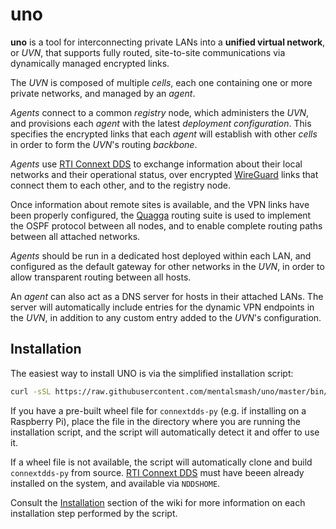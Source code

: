 # uno

**uno** is a tool for interconnecting private LANs into a
**unified virtual network**, or *UVN*, that supports fully routed,
site-to-site communications via dynamically managed encrypted links.

The *UVN* is composed of multiple *cells*, each one containing one or
more private networks, and managed by an *agent*.

*Agents* connect to a common *registry* node, which administers the *UVN*,
and provisions each *agent* with the latest *deployment configuration*. This
specifies the encrypted links that each *agent* will establish with other *cells*
in order to form the *UVN*'s routing *backbone*.

*Agents* use [RTI Connext DDS](https://www.rti.com/products/connext-dds-professional)
to exchange information about their local networks and their operational status,
over encrypted [WireGuard](https://www.wireguard.com/) links that connect them 
to each other, and to the registry node.

Once information about remote sites is available, and the VPN links have been
properly configured, the [Quagga](https://www.nongnu.org/quagga/) routing suite
is used to implement the OSPF protocol between all nodes, and to enable complete
routing paths between all attached networks.

*Agents* should be run in a dedicated host deployed within each LAN, and
configured as the default gateway for other networks in the *UVN*, in order to
allow transparent routing between all hosts.

An *agent* can also act as a DNS server for hosts in their attached LANs. The
server will automatically include entries for the dynamic VPN endpoints in
the *UVN*, in addition to any custom entry added to the *UVN*'s
configuration.

## Installation

The easiest way to install UNO is via the simplified installation script:

```sh
curl -sSL https://raw.githubusercontent.com/mentalsmash/uno/master/bin/install.sh | sh
```

If you have a pre-built wheel file for `connextdds-py` (e.g. if installing on
a Raspberry Pi), place the file in the directory where you are running the
installation script, and the script will automatically detect it and offer to
use it.

If a wheel file is not available, the script will automatically clone and 
build `connextdds-py` from source. [RTI Connext DDS](https://github.com/mentalsmash/uno/wiki/Installation#rti-connext-dds)
must have beeen already installed on the system, and available via `NDDSHOME`.

Consult the [Installation](https://github.com/mentalsmash/uno/wiki/Installation)
section of the wiki for more information on each installation step performed
by the script.
